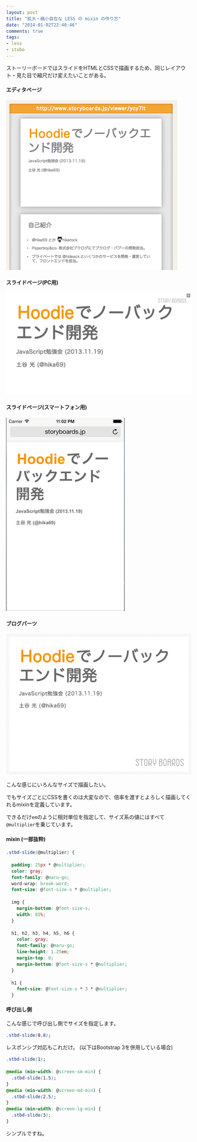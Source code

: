 ```yaml
---
layout: post
title: "拡大・縮小自在な LESS の mixin の作り方"
date: "2014-01-02T22:40:46"
comments: true
tags: 
- less
- stobo
---
```


ストーリーボードではスライドをHTMLとCSSで描画するため、同じレイアウト・見た目で縮尺だけ変えたいことがある。

<!--more-->

#### エディタページ

![](/images/post/less-mixin-1.png)

#### スライドページ(PC用)

![](/images/post/less-mixin-2.png)

#### スライドページ(スマートフォン用)

![](/images/post/less-mixin-3.png)

#### ブログパーツ

![](/images/post/less-mixin-4.png)

こんな感じにいろんなサイズで描画したい。

でもサイズごとにCSSを書くのは大変なので、倍率を渡すとよろしく描画してくれるmixinを定義しています。

できるだけ`em`のように相対単位を指定して、サイズ系の値にはすべて`@multiplier`を乗じています。

#### mixin (一部抜粋)

```css
.stbd-slide(@multiplier) {

  padding: 25px * @multiplier;
  color: gray;
  font-family: @maru-go;
  word-wrap: break-word;
  font-size: @font-size-s * @multiplier;

  img {
    margin-bottom: @font-size-s;
    width: 85%;
  }

  h1, h2, h3, h4, h5, h6 {
    color: gray;
    font-family: @maru-go;
    line-height: 1.25em;
    margin-top: 0;
    margin-bottom: @font-size-s * @multiplier;
  }

  h1 {
    font-size: @font-size-s * 3 * @multiplier;
  }
```

#### 呼び出し側

こんな感じで呼び出し側でサイズを指定します。

```css
.stbd-slide(0.8);
```

レスポンシブ対応もこれだけ。
(以下はBootstrap 3を併用している場合)

```css
.stbd-slide(1);

@media (min-width: @screen-sm-min) {
  .stbd-slide(1.5);
}
@media (min-width: @screen-md-min) {
  .stbd-slide(2.5);
}
@media (min-width: @screen-lg-min) {
  .stbd-slide(3);
}
```

シンプルですね。

